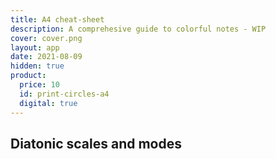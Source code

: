 ```yaml
---
title: A4 cheat-sheet
description: A comprehesive guide to colorful notes - WIP
cover: cover.png
layout: app
date: 2021-08-09
hidden: true
product:
  price: 10
  id: print-circles-a4
  digital: true
---
```


<script setup>
import PrintScales from './PrintScales.vue'
</script>

## Diatonic scales and modes

<print-scales   width="100%" class="max-w-55ch" />
<save-buttons svg="diatonic" password="circle-a4-99tuD"/>
